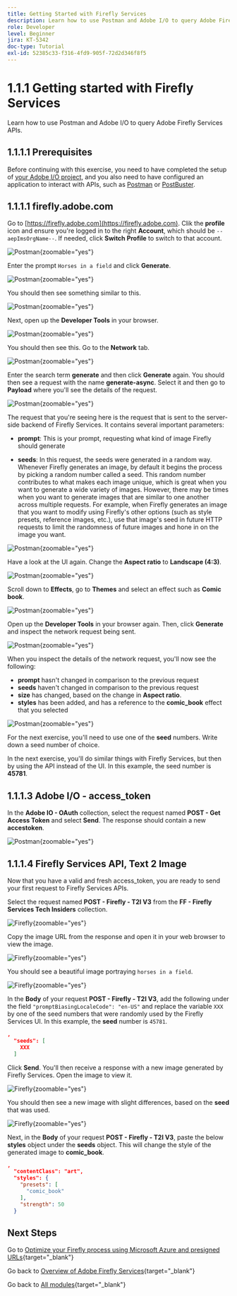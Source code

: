 ```yaml
---
title: Getting Started with Firefly Services
description: Learn how to use Postman and Adobe I/O to query Adobe Firefly Services APIs
role: Developer
level: Beginner
jira: KT-5342
doc-type: Tutorial
exl-id: 52385c33-f316-4fd9-905f-72d2d346f8f5
---
```

# 1.1.1 Getting started with Firefly Services

Learn how to use Postman and Adobe I/O to query Adobe Firefly Services APIs.

## 1.1.1.1 Prerequisites

Before continuing with this exercise, you need to have completed the setup of [your Adobe I/O project](./../../../modules/getting-started/gettingstarted/ex6.md), and you also need to have configured an application to interact with APIs, such as [Postman](./../../../modules/getting-started/gettingstarted/ex7.md) or [PostBuster](./../../../modules/getting-started/gettingstarted/ex8.md).

## 1.1.1.1 firefly.adobe.com

Go to [https://firefly.adobe.com](https://firefly.adobe.com). Clik the **profile** icon and ensure you're logged in to the right **Account**, which should be `--aepImsOrgName--`. If needed, click **Switch Profile** to switch to that account.

![Postman](./images/ffui1.png){zoomable="yes"}

Enter the prompt `Horses in a field` and click **Generate**.

![Postman](./images/ffui2.png){zoomable="yes"}

You should then see something similar to this.

![Postman](./images/ffui3.png){zoomable="yes"}

Next, open up the **Developer Tools** in your browser. 

![Postman](./images/ffui4.png){zoomable="yes"}

You should then see this. Go to the **Network** tab.

![Postman](./images/ffui5.png){zoomable="yes"}

Enter the search term **generate** and then click **Generate** again. You should then see a request with the name **generate-async**. Select it and then go to **Payload** where you'll see the details of the request.

![Postman](./images/ffui6.png){zoomable="yes"}

The request that you're seeing here is the request that is sent to the server-side backend of Firefly Services. It contains several important parameters:

- **prompt**: This is your prompt, requesting what kind of image Firefly should generate

- **seeds**: In this request, the seeds were generated in a random way. Whenever Firefly generates an image, by default it begins the process by picking a random number called a seed. This random number contributes to what makes each image unique, which is great when you want to generate a wide variety of images. However, there may be times when you want to generate images that are similar to one another across multiple requests. For example, when Firefly generates an image that you want to modify using Firefly's other options (such as style presets, reference images, etc.), use that image's seed in future HTTP requests to limit the randomness of future images and hone in on the image you want.

![Postman](./images/ffui7.png){zoomable="yes"}

Have a look at the UI again. Change the **Aspect ratio** to **Landscape (4:3)**.

![Postman](./images/ffui8.png){zoomable="yes"}

Scroll down to **Effects**, go to **Themes** and select an effect such as **Comic book**.

![Postman](./images/ffui9.png){zoomable="yes"}

Open up the **Developer Tools** in your browser again. Then, click **Generate** and inspect the network request being sent.

![Postman](./images/ffui10.png){zoomable="yes"}

When you inspect the details of the network request, you'll now see the following:

- **prompt** hasn't changed in comparison to the previous request
- **seeds** haven't changed in comparison to the previous request
- **size** has changed, based on the change in **Aspect ratio**.
- **styles** has been added, and has a reference to the **comic_book** effect that you selected

![Postman](./images/ffui11.png){zoomable="yes"}

For the next exercise, you'll need to use one of the **seed** numbers. Write down a seed number of choice.

In the next exercise, you'll do similar things with Firefly Services, but then by using the API instead of the UI. In this example, the seed number is **45781**.

## 1.1.1.3 Adobe I/O - access_token

In the **Adobe IO - OAuth** collection, select the request named **POST - Get Access Token** and select **Send**. The response should contain a new **accestoken**.

![Postman](./images/ioauthresp.png){zoomable="yes"}

## 1.1.1.4 Firefly Services API, Text 2 Image

Now that you have a valid and fresh access_token, you are ready to send your first request to Firefly Services APIs.

Select the request named **POST - Firefly - T2I V3** from the **FF - Firefly Services Tech Insiders** collection.

![Firefly](./images/ff1.png){zoomable="yes"}

Copy the image URL from the response and open it in your web browser to view the image. 

![Firefly](./images/ff2.png){zoomable="yes"}

You should see a beautiful image portraying `horses in a field`.

![Firefly](./images/ff3.png){zoomable="yes"}

In the **Body** of your request **POST - Firefly - T2I V3**, add the following under the field `"promptBiasingLocaleCode": "en-US"` and replace the variable `XXX` by one of the seed numbers that were randomly used by the Firefly Services UI. In this example, the **seed** number is `45781`.

```json
,
  "seeds": [
    XXX
  ]
```

Click **Send**. You'll then receive a response with a new image generated by Firefly Services. Open the image to view it.

![Firefly](./images/ff4.png){zoomable="yes"}

You should then see a new image with slight differences, based on the **seed** that was used.

![Firefly](./images/ff5.png){zoomable="yes"}

Next, in the **Body** of your request **POST - Firefly - T2I V3**, paste the below **styles** object under the **seeds** object. This will change the style of the generated image to **comic_book**.

```json
,
  "contentClass": "art",
  "styles": {
    "presets": [
      "comic_book"
    ],
    "strength": 50
  }
```

## Next Steps

Go to [Optimize your Firefly process using Microsoft Azure and presigned URLs](./ex2.md){target="_blank"}

Go back to [Overview of Adobe Firefly Services](./firefly-services.md){target="_blank"}

Go back to [All modules](./../../../overview.md){target="_blank"}
